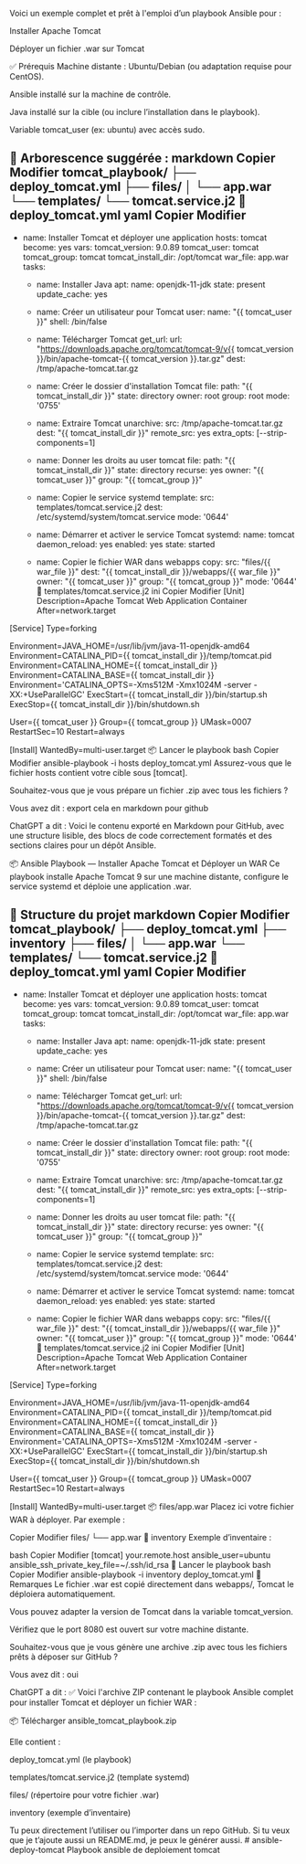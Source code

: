 Voici un exemple complet et prêt à l'emploi d’un playbook Ansible pour :

Installer Apache Tomcat

Déployer un fichier .war sur Tomcat

✅ Prérequis
Machine distante : Ubuntu/Debian (ou adaptation requise pour CentOS).

Ansible installé sur la machine de contrôle.

Java installé sur la cible (ou inclure l’installation dans le playbook).

Variable tomcat_user (ex: ubuntu) avec accès sudo.

📁 Arborescence suggérée :
markdown
Copier
Modifier
tomcat_playbook/
├── deploy_tomcat.yml
├── files/
│   └── app.war
└── templates/
    └── tomcat.service.j2
🔧 deploy_tomcat.yml
yaml
Copier
Modifier
---
- name: Installer Tomcat et déployer une application
  hosts: tomcat
  become: yes
  vars:
    tomcat_version: 9.0.89
    tomcat_user: tomcat
    tomcat_group: tomcat
    tomcat_install_dir: /opt/tomcat
    war_file: app.war
  tasks:

    - name: Installer Java
      apt:
        name: openjdk-11-jdk
        state: present
        update_cache: yes

    - name: Créer un utilisateur pour Tomcat
      user:
        name: "{{ tomcat_user }}"
        shell: /bin/false

    - name: Télécharger Tomcat
      get_url:
        url: "https://downloads.apache.org/tomcat/tomcat-9/v{{ tomcat_version }}/bin/apache-tomcat-{{ tomcat_version }}.tar.gz"
        dest: /tmp/apache-tomcat.tar.gz

    - name: Créer le dossier d'installation Tomcat
      file:
        path: "{{ tomcat_install_dir }}"
        state: directory
        owner: root
        group: root
        mode: '0755'

    - name: Extraire Tomcat
      unarchive:
        src: /tmp/apache-tomcat.tar.gz
        dest: "{{ tomcat_install_dir }}"
        remote_src: yes
        extra_opts: [--strip-components=1]

    - name: Donner les droits au user tomcat
      file:
        path: "{{ tomcat_install_dir }}"
        state: directory
        recurse: yes
        owner: "{{ tomcat_user }}"
        group: "{{ tomcat_group }}"

    - name: Copier le service systemd
      template:
        src: templates/tomcat.service.j2
        dest: /etc/systemd/system/tomcat.service
        mode: '0644'

    - name: Démarrer et activer le service Tomcat
      systemd:
        name: tomcat
        daemon_reload: yes
        enabled: yes
        state: started

    - name: Copier le fichier WAR dans webapps
      copy:
        src: "files/{{ war_file }}"
        dest: "{{ tomcat_install_dir }}/webapps/{{ war_file }}"
        owner: "{{ tomcat_user }}"
        group: "{{ tomcat_group }}"
        mode: '0644'
📄 templates/tomcat.service.j2
ini
Copier
Modifier
[Unit]
Description=Apache Tomcat Web Application Container
After=network.target

[Service]
Type=forking

Environment=JAVA_HOME=/usr/lib/jvm/java-11-openjdk-amd64
Environment=CATALINA_PID={{ tomcat_install_dir }}/temp/tomcat.pid
Environment=CATALINA_HOME={{ tomcat_install_dir }}
Environment=CATALINA_BASE={{ tomcat_install_dir }}
Environment='CATALINA_OPTS=-Xms512M -Xmx1024M -server -XX:+UseParallelGC'
ExecStart={{ tomcat_install_dir }}/bin/startup.sh
ExecStop={{ tomcat_install_dir }}/bin/shutdown.sh

User={{ tomcat_user }}
Group={{ tomcat_group }}
UMask=0007
RestartSec=10
Restart=always

[Install]
WantedBy=multi-user.target
📦 Lancer le playbook
bash
Copier
Modifier
ansible-playbook -i hosts deploy_tomcat.yml
Assurez-vous que le fichier hosts contient votre cible sous [tomcat].

Souhaitez-vous que je vous prépare un fichier .zip avec tous les fichiers ?








Vous avez dit :
export cela en markdown pour github


ChatGPT a dit :
Voici le contenu exporté en Markdown pour GitHub, avec une structure lisible, des blocs de code correctement formatés et des sections claires pour un dépôt Ansible.

📦 Ansible Playbook — Installer Apache Tomcat et Déployer un WAR
Ce playbook installe Apache Tomcat 9 sur une machine distante, configure le service systemd et déploie une application .war.

📁 Structure du projet
markdown
Copier
Modifier
tomcat_playbook/
├── deploy_tomcat.yml
├── inventory
├── files/
│   └── app.war
└── templates/
    └── tomcat.service.j2
🔧 deploy_tomcat.yml
yaml
Copier
Modifier
---
- name: Installer Tomcat et déployer une application
  hosts: tomcat
  become: yes
  vars:
    tomcat_version: 9.0.89
    tomcat_user: tomcat
    tomcat_group: tomcat
    tomcat_install_dir: /opt/tomcat
    war_file: app.war
  tasks:

    - name: Installer Java
      apt:
        name: openjdk-11-jdk
        state: present
        update_cache: yes

    - name: Créer un utilisateur pour Tomcat
      user:
        name: "{{ tomcat_user }}"
        shell: /bin/false

    - name: Télécharger Tomcat
      get_url:
        url: "https://downloads.apache.org/tomcat/tomcat-9/v{{ tomcat_version }}/bin/apache-tomcat-{{ tomcat_version }}.tar.gz"
        dest: /tmp/apache-tomcat.tar.gz

    - name: Créer le dossier d'installation Tomcat
      file:
        path: "{{ tomcat_install_dir }}"
        state: directory
        owner: root
        group: root
        mode: '0755'

    - name: Extraire Tomcat
      unarchive:
        src: /tmp/apache-tomcat.tar.gz
        dest: "{{ tomcat_install_dir }}"
        remote_src: yes
        extra_opts: [--strip-components=1]

    - name: Donner les droits au user tomcat
      file:
        path: "{{ tomcat_install_dir }}"
        state: directory
        recurse: yes
        owner: "{{ tomcat_user }}"
        group: "{{ tomcat_group }}"

    - name: Copier le service systemd
      template:
        src: templates/tomcat.service.j2
        dest: /etc/systemd/system/tomcat.service
        mode: '0644'

    - name: Démarrer et activer le service Tomcat
      systemd:
        name: tomcat
        daemon_reload: yes
        enabled: yes
        state: started

    - name: Copier le fichier WAR dans webapps
      copy:
        src: "files/{{ war_file }}"
        dest: "{{ tomcat_install_dir }}/webapps/{{ war_file }}"
        owner: "{{ tomcat_user }}"
        group: "{{ tomcat_group }}"
        mode: '0644'
📄 templates/tomcat.service.j2
ini
Copier
Modifier
[Unit]
Description=Apache Tomcat Web Application Container
After=network.target

[Service]
Type=forking

Environment=JAVA_HOME=/usr/lib/jvm/java-11-openjdk-amd64
Environment=CATALINA_PID={{ tomcat_install_dir }}/temp/tomcat.pid
Environment=CATALINA_HOME={{ tomcat_install_dir }}
Environment=CATALINA_BASE={{ tomcat_install_dir }}
Environment='CATALINA_OPTS=-Xms512M -Xmx1024M -server -XX:+UseParallelGC'
ExecStart={{ tomcat_install_dir }}/bin/startup.sh
ExecStop={{ tomcat_install_dir }}/bin/shutdown.sh

User={{ tomcat_user }}
Group={{ tomcat_group }}
UMask=0007
RestartSec=10
Restart=always

[Install]
WantedBy=multi-user.target
📦 files/app.war
Placez ici votre fichier WAR à déployer. Par exemple :

Copier
Modifier
files/
└── app.war
🧪 inventory
Exemple d’inventaire :

bash
Copier
Modifier
[tomcat]
your.remote.host ansible_user=ubuntu ansible_ssh_private_key_file=~/.ssh/id_rsa
🚀 Lancer le playbook
bash
Copier
Modifier
ansible-playbook -i inventory deploy_tomcat.yml
📌 Remarques
Le fichier .war est copié directement dans webapps/, Tomcat le déploiera automatiquement.

Vous pouvez adapter la version de Tomcat dans la variable tomcat_version.

Vérifiez que le port 8080 est ouvert sur votre machine distante.

Souhaitez-vous que je vous génère une archive .zip avec tous les fichiers prêts à déposer sur GitHub ?








Vous avez dit :
oui


ChatGPT a dit :
✅ Voici l'archive ZIP contenant le playbook Ansible complet pour installer Tomcat et déployer un fichier WAR :

📦 Télécharger ansible_tomcat_playbook.zip

Elle contient :

deploy_tomcat.yml (le playbook)

templates/tomcat.service.j2 (template systemd)

files/ (répertoire pour votre fichier .war)

inventory (exemple d’inventaire)

Tu peux directement l’utiliser ou l’importer dans un repo GitHub. Si tu veux que je t’ajoute aussi un README.md, je peux le générer aussi. # ansible-deploy-tomcat
Playbook ansible de deploiement tomcat
